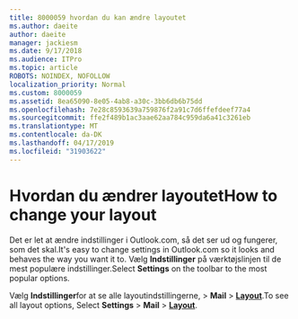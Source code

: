 ```yaml
---
title: 8000059 hvordan du kan ændre layoutet
ms.author: daeite
author: daeite
manager: jackiesm
ms.date: 9/17/2018
ms.audience: ITPro
ms.topic: article
ROBOTS: NOINDEX, NOFOLLOW
localization_priority: Normal
ms.custom: 8000059
ms.assetid: 8ea65090-8e05-4ab8-a30c-3bb6db6b75dd
ms.openlocfilehash: 7e28c8593639a759876f2a91c7d6ffefdeef77a4
ms.sourcegitcommit: ffe2f489b1ac3aae62aa784c959da6a41c3261eb
ms.translationtype: MT
ms.contentlocale: da-DK
ms.lasthandoff: 04/17/2019
ms.locfileid: "31903622"
---
```

# <a name="how-to-change-your-layout"></a><span data-ttu-id="eb416-102">Hvordan du ændrer layoutet</span><span class="sxs-lookup"><span data-stu-id="eb416-102">How to change your layout</span></span>

<span data-ttu-id="eb416-103">Det er let at ændre indstillinger i Outlook.com, så det ser ud og fungerer, som det skal.</span><span class="sxs-lookup"><span data-stu-id="eb416-103">It's easy to change settings in Outlook.com so it looks and behaves the way you want it to.</span></span> <span data-ttu-id="eb416-104">Vælg **Indstillinger** på værktøjslinjen til de mest populære indstillinger.</span><span class="sxs-lookup"><span data-stu-id="eb416-104">Select **Settings** on the toolbar to the most popular options.</span></span> 

<span data-ttu-id="eb416-105">Vælg **Indstillinger**for at se alle layoutindstillingerne, > **Mail** > [**Layout**](https://outlook.live.com/mail/options/mail/layout).</span><span class="sxs-lookup"><span data-stu-id="eb416-105">To see all layout options, Select **Settings** > **Mail** > [**Layout**](https://outlook.live.com/mail/options/mail/layout).</span></span> 
  


